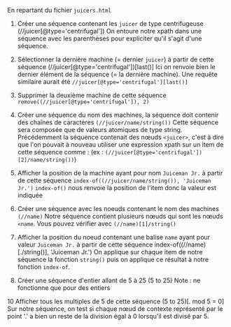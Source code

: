 En repartant du fichier `juicers.html`

1. Créer une séquence contenant les `juicer` de type centrifugeuse
	(//juicer[@type='centrifugal'])
	On entoure notre xpath dans une séquence avec les parenthèses pour expliciter qu'il s'agit d'une séquence.

2. Sélectionner la dernière machine (= dernier `juicer`) à partir de cette séquence
	(//juicer[@type='centrifugal'])[last()]
	Ici on renvoie bien le dernier élément de la séquence (= la dernière machine).
	Une requête similaire aurait été `//juicer[@type='centrifugal'][last()]`

3. Supprimer la deuxième machine de cette séquence
	`remove((//juicer[@type='centrifugal']), 2)`

4. Créer une séquence du nom des machines, la séquence doit contenir des chaînes de caractères
	`(//juicer/name/string())`
	Cette séquence sera composée que de valeurs atomiques de type string.
	Précédemment la séquence contenait des nœuds `<juicer>`, c'est à dire que l'on pouvait à nouveau utiliser une expression xpath sur un item de cette séquence comme :
	(ex : `(//juicer[@type='centrifugal'])[2]/name/string())`)

5. Afficher la position de la machine ayant pour nom `Juiceman Jr.` à partir de cette séquence
	`index-of((//juicer/name/string()), 'Juiceman Jr.')`
	`index-of()` nous renvoie la position de l'item donc la valeur est indiquée

6. Créer une séquence avec les noeuds contenant le nom des machines
	`(//name)`
	Notre séquence contient plusieurs nœuds qui sont les nœuds `<name`. Vous pouvez vérifier avec `(//name)[1]/string()`

7. Afficher la position du noeud contenant une balise `name` ayant pour valeur `Juiceman Jr.` à partir de cette séquence
	index-of((//name)[./string()], 'Juiceman Jr.')
	On applique sur chaque item de notre séquence la fonction `string()` puis on applique ce résultat à notre fonction `index-of`.

8. Créer une séquence d'entier allant de 5 à 25
	(5 to 25)
	Note : ne fonctionne que pour des entiers

10 Afficher tous les multiples de 5 de cette séquence
	(5 to 25)[. mod 5 = 0]
	Sur notre séquence, on test si chaque nœud de contexte représenté par le point '.' a bien un reste de la division égal à 0 lorsqu'il est divisé par 5.
